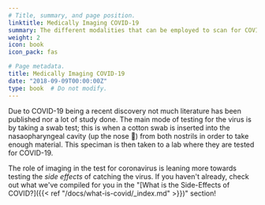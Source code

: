 ```yaml
---
# Title, summary, and page position.
linktitle: Medically Imaging COVID-19
summary: The different modalities that can be employed to scan for COVID-19
weight: 2
icon: book
icon_pack: fas

# Page metadata.
title: Medically Imaging COVID-19
date: "2018-09-09T00:00:00Z"
type: book  # Do not modify.
---
```


Due to COVID-19 being a recent discovery not much literature has been published nor a lot of study done. The main mode of testing for the virus is by taking a swab test; this is when a cotton swab is inserted into the nasaopharyngeal cavity (up the nose :nose:) from both nostrils in order to take enough material. This speciman is then taken to a lab where they are tested for COVID-19.

The role of imaging in the test for coronavirus is leaning more towards testing the _side effects_ of catching the virus. If you haven't already, check out what we've compiled for you in the "[What is the Side-Effects of COVID?]({{< ref "/docs/what-is-covid/_index.md" >}})" section!
